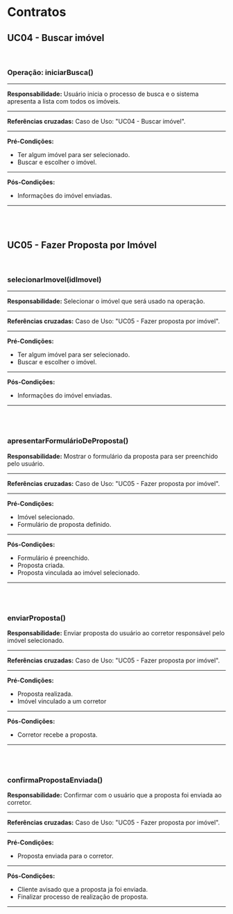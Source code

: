 # **Contratos**

## **UC04 - Buscar imóvel**

</br>

### **Operação:** iniciarBusca() 
<hr>

**Responsabilidade:** Usuário inicia o processo de busca e o sistema apresenta a lista com todos os imóveis.
<hr>

**Referências cruzadas:** Caso de Uso: "UC04 - Buscar imóvel".
<hr>

**Pré-Condições:** 
- Ter algum imóvel para ser selecionado.
- Buscar e escolher o imóvel.
<hr>

**Pós-Condições:** 
- Informações do imóvel enviadas.
<hr>

</br> </br>

## **UC05 - Fazer Proposta por Imóvel**

</br>

### **selecionarImovel(idImovel)**  
<hr>

**Responsabilidade:** Selecionar o imóvel que será usado na operação.
<hr>

**Referências cruzadas:** Caso de Uso: "UC05 - Fazer proposta por imóvel".
<hr>

**Pré-Condições:** 
- Ter algum imóvel para ser selecionado.
- Buscar e escolher o imóvel.
<hr>

**Pós-Condições:** 
- Informações do imóvel enviadas.
<hr>

</br> </br>

### **apresentarFormulárioDeProposta()**  

**Responsabilidade:** Mostrar o formulário da proposta para ser preenchido pelo usuário.
<hr>

**Referências cruzadas:** Caso de Uso: "UC05 - Fazer proposta por imóvel".
<hr>

**Pré-Condições:** 
- Imóvel selecionado.
- Formulário de proposta definido.
<hr>

**Pós-Condições:** 
- Formulário é preenchido.
- Proposta criada.
- Proposta vinculada ao imóvel selecionado.
<hr>

</br> </br>

### **enviarProposta()**  

**Responsabilidade:** Enviar proposta do usuário ao corretor responsável pelo imóvel selecionado.
<hr>

**Referências cruzadas:** Caso de Uso: "UC05 - Fazer proposta por imóvel".
<hr>

**Pré-Condições:** 
- Proposta realizada.
- Imóvel vinculado a um corretor
<hr>

**Pós-Condições:** 
- Corretor recebe a proposta.
<hr>

</br> </br>

### **confirmaPropostaEnviada()**  

**Responsabilidade:** Confirmar com o usuário que a proposta foi enviada ao corretor.
<hr>

**Referências cruzadas:** Caso de Uso: "UC05 - Fazer proposta por imóvel".
<hr>

**Pré-Condições:** 
- Proposta enviada para o corretor.
<hr>

**Pós-Condições:** 
- Cliente avisado que a proposta ja foi enviada.
- Finalizar processo de realização de proposta.
<hr>


